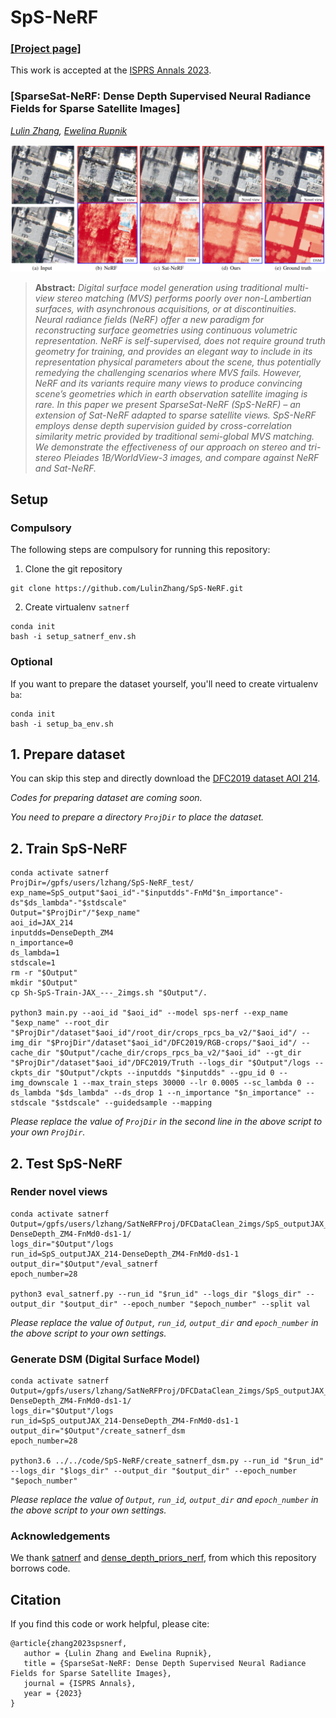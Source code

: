 # SpS-NeRF

### [[Project page]](https://erupnik.github.io/SparseSatNerf.html)

This work is accepted at the [ISPRS Annals 2023](https://gsw2023.com/).

### [SparseSat-NeRF: Dense Depth Supervised Neural Radiance Fields for Sparse Satellite Images]
*[Lulin Zhang](https://scholar.google.com/citations?user=tUebgRIAAAAJ&hl=fr&oi=ao),
[Ewelina Rupnik](https://erupnik.github.io/)*

![](documents/teaser.png)

> **Abstract:** *Digital surface model generation using traditional multi-view stereo matching (MVS) performs poorly over non-Lambertian surfaces, with asynchronous acquisitions, or at discontinuities. Neural radiance fields (NeRF) offer a new paradigm for reconstructing surface geometries using continuous volumetric representation. NeRF is self-supervised, does not require ground truth geometry for training, and provides an elegant way to include in its representation physical parameters about the scene, thus potentially remedying the challenging scenarios where MVS fails. However, NeRF and its variants require many views to produce convincing scene’s geometries which in earth observation satellite imaging is rare. In this paper we present SparseSat-NeRF (SpS-NeRF) – an extension of Sat-NeRF adapted to sparse satellite views. SpS-NeRF employs dense depth supervision guided by cross-correlation similarity metric provided by traditional semi-global MVS matching. We demonstrate the effectiveness of our approach on stereo and tri-stereo Pleiades 1B/WorldView-3 images, and compare against NeRF and Sat-NeRF.*


## Setup
### Compulsory
The following steps are compulsory for running this repository:
1. Clone the git repository 
```
git clone https://github.com/LulinZhang/SpS-NeRF.git
```

2. Create virtualenv `satnerf`
```
conda init
bash -i setup_satnerf_env.sh
```

### Optional
If you want to prepare the dataset yourself, you'll need to create virtualenv `ba`:
```
conda init
bash -i setup_ba_env.sh
```

## 1. Prepare dataset
You can skip this step and directly download the [DFC2019 dataset AOI 214](https://drive.google.com/file/d/1LXfkxe_d3WSVgxK5y8q4Si-sUF6Fvv-R/view?usp=sharing).

*Codes for preparing dataset are coming soon.*

*You need to prepare a directory `ProjDir` to place the dataset.*

## 2. Train SpS-NeRF
```
conda activate satnerf
ProjDir=/gpfs/users/lzhang/SpS-NeRF_test/
exp_name=SpS_output"$aoi_id"-"$inputdds"-FnMd"$n_importance"-ds"$ds_lambda"-"$stdscale"
Output="$ProjDir"/"$exp_name"
aoi_id=JAX_214
inputdds=DenseDepth_ZM4
n_importance=0
ds_lambda=1
stdscale=1
rm -r "$Output"
mkdir "$Output"
cp Sh-SpS-Train-JAX_---_2imgs.sh "$Output"/.    

python3 main.py --aoi_id "$aoi_id" --model sps-nerf --exp_name "$exp_name" --root_dir "$ProjDir"/dataset"$aoi_id"/root_dir/crops_rpcs_ba_v2/"$aoi_id"/ --img_dir "$ProjDir"/dataset"$aoi_id"/DFC2019/RGB-crops/"$aoi_id"/ --cache_dir "$Output"/cache_dir/crops_rpcs_ba_v2/"$aoi_id" --gt_dir "$ProjDir"/dataset"$aoi_id"/DFC2019/Truth --logs_dir "$Output"/logs --ckpts_dir "$Output"/ckpts --inputdds "$inputdds" --gpu_id 0 --img_downscale 1 --max_train_steps 30000 --lr 0.0005 --sc_lambda 0 --ds_lambda "$ds_lambda" --ds_drop 1 --n_importance "$n_importance" --stdscale "$stdscale" --guidedsample --mapping    
```

*Please replace the value of `ProjDir` in the second line in the above script to your own `ProjDir`.*

## 2. Test SpS-NeRF
### Render novel views
```
conda activate satnerf
Output=/gpfs/users/lzhang/SatNeRFProj/DFCDataClean_2imgs/SpS_outputJAX_214-DenseDepth_ZM4-FnMd0-ds1-1/
logs_dir="$Output"/logs
run_id=SpS_outputJAX_214-DenseDepth_ZM4-FnMd0-ds1-1
output_dir="$Output"/eval_satnerf
epoch_number=28

python3 eval_satnerf.py --run_id "$run_id" --logs_dir "$logs_dir" --output_dir "$output_dir" --epoch_number "$epoch_number" --split val
```

*Please replace the value of `Output`, `run_id`, `output_dir` and `epoch_number` in the above script to your own settings.*

### Generate DSM (Digital Surface Model)
```
conda activate satnerf
Output=/gpfs/users/lzhang/SatNeRFProj/DFCDataClean_2imgs/SpS_outputJAX_214-DenseDepth_ZM4-FnMd0-ds1-1/
logs_dir="$Output"/logs
run_id=SpS_outputJAX_214-DenseDepth_ZM4-FnMd0-ds1-1
output_dir="$Output"/create_satnerf_dsm
epoch_number=28

python3.6 ../../code/SpS-NeRF/create_satnerf_dsm.py --run_id "$run_id" --logs_dir "$logs_dir" --output_dir "$output_dir" --epoch_number "$epoch_number"
```

*Please replace the value of `Output`, `run_id`, `output_dir` and `epoch_number` in the above script to your own settings.*


### Acknowledgements
We thank [satnerf](https://github.com/centreborelli/satnerf) and [dense_depth_priors_nerf](https://github.com/barbararoessle/dense_depth_priors_nerf), from which this repository borrows code. 

## Citation
If you find this code or work helpful, please cite:
```
@article{zhang2023spsnerf,
   author = {Lulin Zhang and Ewelina Rupnik},
   title = {SparseSat-NeRF: Dense Depth Supervised Neural Radiance Fields for Sparse Satellite Images},
   journal = {ISPRS Annals},
   year = {2023}
}
```
